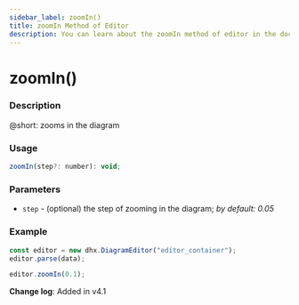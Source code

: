 ```yaml
---
sidebar_label: zoomIn()
title: zoomIn Method of Editor
description: You can learn about the zoomIn method of editor in the documentation of the DHTMLX JavaScript Diagram library. Browse developer guides and API reference, try out code examples and live demos, and download a free 30-day evaluation version of DHTMLX Diagram.
---
```


# zoomIn()

### Description

@short: zooms in the diagram

### Usage

~~~js
zoomIn(step?: number): void;
~~~

### Parameters

- `step` - (optional) the step of zooming in the diagram; *by default: 0.05*

### Example

~~~js {4}
const editor = new dhx.DiagramEditor("editor_container");
editor.parse(data);

editor.zoomIn(0.1);
~~~

**Change log**: Added in v4.1
